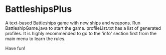 # BattleshipsPlus

A text-based Battleships game with new ships and weapons.
Run BattleshipGame.java to start the game. profileList.txt has a list of generated profiles.
It is highly recommended to go to the 'info' section first from the main menu to learn the rules.

Have fun!
